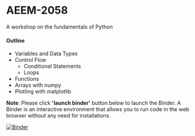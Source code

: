 # AEEM-2058
A workshop on the fundamentals of Python<br>
#### **Outline** <br>
* Variables and Data Types
* Control Flow
  * Conditional Statements
  * Loops
* Functions
* Arrays with numpy
* Plotting with matplotlib



**Note**: Please click **'launch binder'** button below to launch the Binder. A Binder is an interactive environment that allows you to run code in the web browser without any need for installations. <br>

[![Binder](https://mybinder.org/badge_logo.svg)](https://mybinder.org/v2/gh/The-CEAS-Library/AEEM-2058/HEAD)
